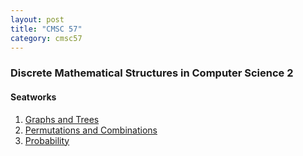 ```yaml
---
layout: post
title: "CMSC 57"
category: cmsc57
---
```

### Discrete Mathematical Structures in Computer Science 2 

#### Seatworks

1. [Graphs and Trees](https://drive.google.com/uc?export=download&id=1FcKCgsGp8CoPE_nB4jGBh99GWCQKw7bR)
2. [Permutations and Combinations](https://drive.google.com/uc?export=download&id=1OQb_6UBbllG0sBuP8wUntO_lp8o_oxfU)
3. [Probability](https://drive.google.com/uc?export=download&id=1PlKUS-o-jfoKf6ay6937hLE3_v9sbJjL)